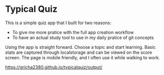 # Typical Quiz
This is a simple quiz app that I built for two reasons:
* To give me more pratice with the full app creation workflow
* To have an actual study tool to use in my daily pratice of git concepts

Using the app is straight forward. Choose a topic and start learning. 
Basic stats are captured through localstorage and can be viewed on the score screen. The page is mobile friendly, and I often use it while walking to work.

https://gricha2380.github.io/typicalquiz/output/